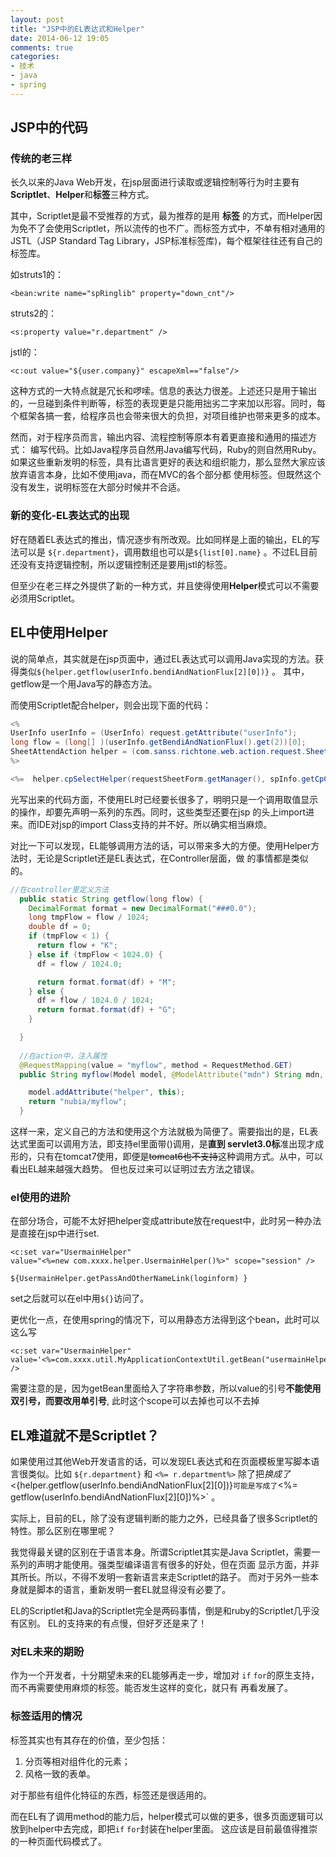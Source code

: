 ```yaml
---
layout: post
title: "JSP中的EL表达式和Helper"
date: 2014-06-12 19:05
comments: true
categories: 
- 技术
- java 
- spring
---
```


## JSP中的代码

### 传统的老三样

长久以来的Java Web开发，在jsp层面进行读取或逻辑控制等行为时主要有**Scriptlet**、**Helper**和**标签**三种方式。

其中，Scriptlet是最不受推荐的方式，最为推荐的是用 **标签** 的方式，而Helper因为免不了会使用Scriptlet，所以流传的也不广。而标签方式中，不单有相对通用的JSTL（JSP Standard Tag Library，JSP标准标签库)，每个框架往往还有自己的标签库。

如struts1的：

`<bean:write name="spRinglib" property="down_cnt"/>`

struts2的：

`<s:property value="r.department" />`

jstl的：

`<c:out value="${user.company}" escapeXml=="false"/>`

这种方式的一大特点就是冗长和啰嗦。信息的表达力很差。上述还只是用于输出的，一旦碰到条件判断等，标签的表现更是只能用拙劣二字来加以形容。同时，每个框架各搞一套，给程序员也会带来很大的负担，对项目维护也带来更多的成本。

然而，对于程序员而言，输出内容、流程控制等原本有着更直接和通用的描述方式： 编写代码。比如Java程序员自然用Java编写代码，Ruby的则自然用Ruby。
如果这些重新发明的标签，具有比语言更好的表达和组织能力，那么显然大家应该放弃语言本身，比如不使用java，而在MVC的各个部分都
使用标签。但既然这个没有发生，说明标签在大部分时候并不合适。

### 新的变化-EL表达式的出现

好在随着EL表达式的推出，情况逐步有所改观。比如同样是上面的输出，EL的写法可以是 `${r.department}`，调用数组也可以是`${list[0].name}` 。不过EL目前还没有支持逻辑控制，所以逻辑控制还是要用jstl的标签。

但至少在老三样之外提供了新的一种方式，并且使得使用**Helper**模式可以不需要必须用Scriptlet。

## EL中使用Helper

说的简单点，其实就是在jsp页面中，通过EL表达式可以调用Java实现的方法。获得类似`${helper.getflow(userInfo.bendiAndNationFlux[2][0])}` 。 其中，getflow是一个用Java写的静态方法。

而使用Scriptlet配合helper，则会出现下面的代码：

```java
<%
UserInfo userInfo = (UserInfo) request.getAttribute("userInfo");
long flow = (long[] )(userInfo.getBendiAndNationFlux().get(2))[0];
SheetAttendAction helper = (com.sanss.richtone.web.action.request.SheetAttendAction )request.getAttribute("helper");
%>

<%=  helper.cpSelectHelper(requestSheetForm.getManager(), spInfo.getCpCode(), spInfo.getCpName()) %>
```

光写出来的代码方面，不使用EL时已经要长很多了，明明只是一个调用取值显示的操作，却要先声明一系列的东西。同时，这些类型还要在jsp
的头上import进来。而IDE对jsp的import Class支持的并不好。所以确实相当麻烦。

对比一下可以发现，EL能够调用方法的话，可以带来多大的方便。使用Helper方法时，无论是Scriptlet还是EL表达式，在Controller层面，做
的事情都是类似的。

```java
//在controller里定义方法
  public static String getflow(long flow) {
    DecimalFormat format = new DecimalFormat("###0.0");
    long tmpFlow = flow / 1024;
    double df = 0;
    if (tmpFlow < 1) {
      return flow + "K";
    } else if (tmpFlow < 1024.0) {
      df = flow / 1024.0;

      return format.format(df) + "M";
    } else {
      df = flow / 1024.0 / 1024;
      return format.format(df) + "G";
    }

  }
  
  //在action中，注入属性
  @RequestMapping(value = "myflow", method = RequestMethod.GET)
  public String myflow(Model model, @ModelAttribute("mdn") String mdn, @ModelAttribute("userInfo") UserInfo userInfo) {

    model.addAttribute("helper", this);
    return "nubia/myflow";
  }
```

这样一来，定义自己的方法和使用这个方法就极为简便了。需要指出的是，EL表达式里面可以调用方法，即支持el里面带()调用，是**直到
servlet3.0标**准出现才成形的，只有在tomcat7使用，即便是~~tomcat6也不支持~~这种调用方式。从中，可以看出EL越来越强大趋势。
但也反过来可以证明过去方法之错误。

### el使用的进阶

在部分场合，可能不太好把helper变成attribute放在request中，此时另一种办法是直接在jsp中进行set.

```
<c:set var="UsermainHelper"
value="<%=new com.xxxx.helper.UsermainHelper()%>" scope="session" />

${UsermainHelper.getPassAndOtherNameLink(loginform) }
```
set之后就可以在el中用`${}`访问了。

更优化一点，在使用spring的情况下，可以用静态方法得到这个bean，此时可以这么写

```
<c:set var="UsermainHelper"
value='<%=com.xxxx.util.MyApplicationContextUtil.getBean("usermainHelper")%>' />
```

需要注意的是，因为getBean里面给入了字符串参数，所以value的引号**不能使用双引号，而要改用单引号**, 此时这个scope可以去掉也可以不去掉



## EL难道就不是Scriptlet？

如果使用过其他Web开发语言的话，可以发现EL表达式和在页面模板里写脚本语言很类似。比如 `${r.department}` 和 `<%= r.department%>` 
除了把${}换成了<%=%>实在没有其他区别， `${helper.getflow(userInfo.bendiAndNationFlux[2][0])}` 可能是写成了 `<%= getflow(userInfo.bendiAndNationFlux[2][0])%>` 。

实际上，目前的EL，除了没有逻辑判断的能力之外，已经具备了很多Scriptlet的特性。那么区别在哪里呢？

我觉得最关键的区别在于语言本身。所谓Scriptlet其实是Java Scriptlet，需要一系列的声明才能使用。强类型编译语言有很多的好处，但在页面
显示方面，并非其所长。所以，不得不发明一套新语言来走Scriptlet的路子。 而对于另外一些本身就是脚本的语言，重新发明一套EL就显得没有必要了。 

EL的Scriptlet和Java的Scriptlet完全是两码事情，倒是和ruby的Scriptlet几乎没有区别。
EL的支持来的有点慢，但好歹还是来了！

### 对EL未来的期盼

作为一个开发者，十分期望未来的EL能够再走一步，增加对 `if` `for`的原生支持，而不再需要使用麻烦的标签。能否发生这样的变化，就只有
再看发展了。


### 标签适用的情况

标签其实也有其存在的价值，至少包括：

1. 分页等相对组件化的元素；
2. 风格一致的表单。

对于那些有组件化特征的东西，标签还是很适用的。


而在EL有了调用method的能力后，helper模式可以做的更多，很多页面逻辑可以放到helper中去完成，即把`if` `for`封装在helper里面。
这应该是目前最值得推崇的一种页面代码模式了。



